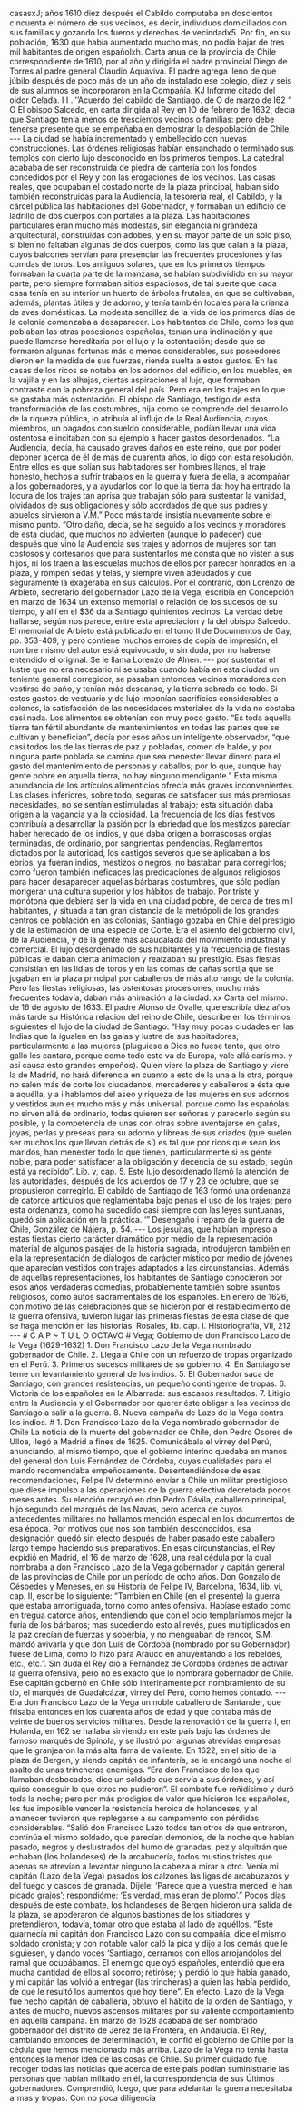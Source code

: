 casasxJ; años 1610 diez después el Cabildo computaba en doscientos cincuenta el número de sus vecinos, es decir, individuos domiciliados con sus familias y gozando los fueros y derechos de vecindadx5. Por fin, en su población, 1630 que había aumentado mucho más, no podía bajar de tres mil habitantes de origen españolxh. Carta anua de la provincia de Chile correspondiente de 1610, por al año y dirigida el padre provincial Diego de Torres al padre general Claudio Aquaviva. El padre agrega lleno de que júbilo después de poco más de un año de instalado ese colegio, diez y seis de sus alumnos se incorporaron en la Compañía. KJ Informe citado del oidor Celada. I I . ’’Acuerdo del cabildo de Santiago. de O de marzo de I62 “ O El obispo Salcedo, en carta dirigida al Rey en IO de febrero de 1632, decía que Santiago tenía menos de trescientos vecinos o familias: pero debe tenerse presente que se empeñaba en demostrar la despoblación de Chile, --- La ciudad se había incrementado y embellecido con nuevas construcciones. Las órdenes religiosas habían ensanchado o terminado sus templos con cierto lujo desconocido en los primeros tiempos. La catedral acababa de ser reconstruida de piedra de cantería con los fondos concedidos por el Rey y con las erogaciones de los vecinos. Las casas reales, que ocupaban el costado norte de la plaza principal, habían sido también reconstruidas para la Audiencia, la tesorería real, el Cabildo, y la cárcel pública las habitaciones del Gobernador, y formaban un edificio de ladrillo de dos cuerpos con portales a la plaza. Las habitaciones particulares eran mucho más modestas, sin elegancia ni grandeza arquitectural, construidas con adobes, y en su mayor parte de un solo piso, si bien no faltaban algunas de dos cuerpos, como las que caían a la plaza, cuyos balcones servían para presenciar las frecuentes procesiones y las comdas de toros. Los antiguos solares, que en los primeros tiempos formaban la cuarta parte de la manzana, se habían subdividido en su mayor parte, pero siempre formaban sitios espaciosos, de tal suerte que cada casa tenía en su interior un huerto de árboles frutales, en que se cultivaban, además, plantas útiles y de adorno, y tenía también locales para la crianza de aves domésticas. La modesta sencillez de la vida de los primeros días de la colonia comenzaba a desaparecer. Los habitantes de Chile, como los que poblaban las otras posesiones españolas, tenían una inclinación y que puede llamarse hereditaria por el lujo y la ostentación; desde que se formaron algunas fortunas más o menos considerables, sus poseedores dieron en la medida de sus fuerzas, rienda suelta a estos gustos. En las casas de los ricos se notaba en los adornos del edificio, en los muebles, en la vajilla y en las alhajas, ciertas aspiraciones al lujo, que formaban contraste con la pobreza general del país. Pero era en los trajes en lo que se gastaba más ostentación. El obispo de Santiago, testigo de esta transformación de las costumbres, hija como se comprende del desarrollo de la riqueza pública, lo atribuía al influjo de la Real Audiencia, cuyos miembros, un pagados con sueldo considerable, podían llevar una vida ostentosa e incitaban con su ejemplo a hacer gastos desordenados. “La Audiencia, decía, ha causado graves daños en este reino, que por poder deponer acerca de él de más de cuarenta años, lo digo con esta resolución. Entre ellos es que solían sus habitadores ser hombres llanos, el traje honesto, hechos a sufrir trabajos en la guerra y fuera de ella, a acompañar a los gobernadores, y a ayudarlos con lo que la tierra da: hoy ha entrado la locura de los trajes tan aprisa que trabajan sólo para sustentar la vanidad, olvidados de sus obligaciones y sólo acordados de que sus padres y abuelos sirvieron a V.M.” Poco más tarde insistía nuevamente sobre el mismo punto. “Otro daño, decía, se ha seguido a los vecinos y moradores de esta ciudad, que muchos no advierten (aunque lo padecen) que después que vino la Audiencia sus trajes y adornos de mujeres son tan costosos y cortesanos que para sustentarlos me consta que no visten a sus hijos, ni los traen a las escuelas muchos de ellos por parecer honrados en la plaza, y rompen sedas y telas, y siempre viven adeudados y que seguramente la exageraba en sus cálculos. Por el contrario, don Lorenzo de Arbieto, secretario del gobernador Lazo de la Vega, escribía en Concepción en marzo de 1634 un extenso memorial o relación de los sucesos de su tiempo, y allí en el $36 da a Santiago quinientos vecinos. La verdad debe hallarse, según nos parece, entre esta apreciación y la del obispo Salcedo. El memorial de Arbieto está publicado en el tomo II de Documentos de Gay, pp. 353-409, y pero contiene muchos errores de copia de impresión, el nombre mismo del autor está equivocado, o sin duda, por no haberse entendido el original. Se le llama Lorenzo de Alnen. --- por sustentar el lustre que no era necesario ni se usaba cuando había en esta ciudad un teniente general corregidor, se pasaban entonces vecinos moradores con vestirse de paño, y tenían más descanso, y la tierra sobrada de todo. Si estos gastos de vestuario y de lujo imponían sacrificios considerables a colonos, la satisfacción de las necesidades materiales de la vida no costaba casi nada. Los alimentos se obtenían con muy poco gasto. “Es toda aquella tierra tan fértil abundante de mantenimientos en todas las partes que se cultivan y benefician”, decía por esos años un inteligente observador, “que casi todos los de las tierras de paz y pobladas, comen de balde, y por ninguna parte poblada se camina que sea menester llevar dinero para el gasto del mantenimiento de personas y caballos; por lo que, aunque hay gente pobre en aquella tierra, no hay ninguno mendigante.” Esta misma abundancia de los artículos alimenticios ofrecía más graves inconvenientes. Las clases inferiores, sobre todo, seguras de satisfacer sus más premiosas necesidades, no se sentían estimuladas al trabajo; esta situación daba origen a la vagancia y a la ociosidad. La frecuencia de los días festivos contribuía a desarrollar la pasión por la ebriedad que los mestizos parecían haber heredado de los indios, y que daba origen a borrascosas orgías terminadas, de ordinario, por sangrientas pendencias. Reglamentos dictados por la autoridad, los castigos severos que se aplicaban a los ebrios, ya fueran indios, mestizos o negros, no bastaban para corregirlos; como fueron también ineficaces las predicaciones de algunos religiosos para hacer desaparecer aquellas bárbaras costumbres, que sólo podían morigerar una cultura superior y los hábitos de trabajo. Por triste y monótona que debiera ser la vida en una ciudad pobre, de cerca de tres mil habitantes, y situada a tan gran distancia de la metrópoli de los grandes centros de población en las colonias, Santiago gozaba en Chile del prestigio y de la estimación de una especie de Corte. Era el asiento del gobierno civil, de la Audiencia, y de la gente más acaudalada del movimiento industrial y comercial. El lujo desordenado de sus habitantes y la frecuencia de fiestas públicas le daban cierta animación y realzaban su prestigio. Esas fiestas consistían en las lidias de toros y en las comas de cañas sortija que se jugaban en la plaza principal por caballeros de más alto rango de la colonia. Pero las fiestas religiosas, las ostentosas procesiones, mucho más frecuentes todavía, daban más animación a la ciudad. xx Carta del mismo. de 16 de agosto de 1633. El padre Alonso de Ovalle, que escribía diez años más tarde su Histórica relacion del reino de Chile, describe en los términos siguientes el lujo de la ciudad de Santiago: “Hay muy pocas ciudades en las Indias que la igualen en las galas y lustre de sus habitadores, particularmente a las mujeres (pluguiese a Dios no fuese tanto, que otro gallo les cantara, porque como todo esto va de Europa, vale allá carísimo. y así causa esto grandes empeños). Quien viere la plaza de Santiago y viere la de Madrid, no hará diferencia en cuanto a esto de la una a la otra, porque no salen más de corte los ciudadanos, mercaderes y caballeros a ésta que a aquélla, y a i hablamos del aseo y riqueza de las mujeres en sus adornos y vestidos aun es mucho más y más universal, porque como las españolas no sirven allá de ordinario, todas quieren ser señoras y parecerlo según su posible, y la competencia de unas con otras sobre aventajarse en galas, joyas, perlas y preseas para su adorno y libreas de sus criados (que suelen ser muchos los que llevan detrás de sí) es tal que por ricos que sean los maridos, han menester todo lo que tienen, particularmente si es gente noble, para poder satisfacer a la obligación y decencia de su estado, según está ya recibido”. Lib. v, cap. 5. Este lujo desordenado llamó la atención de las autoridades, después de los acuerdos de 17 y 23 de octubre, que se propusieron corregirlo. El cabildo de Santiago de 163 formó una ordenanza de catorce artículos que reglamentaba bajo penas el uso de los trajes; pero esta ordenanza, como ha sucedido casi siempre con las leyes suntuanas, quedó sin aplicación en la práctica. ‘” Desengaño i reparo de la guerra de Chile, González de Nájera, p. 54. --- Los jesuitas, que habían impreso a estas fiestas cierto carácter dramático por medio de la representación material de algunos pasajes de la historia sagrada, introdujeron también en ella la representación de diálogos de carácter místico por medio de jóvenes que aparecían vestidos con trajes adaptados a las circunstancias. Además de aquellas representaciones, los habitantes de Santiago conocieron por esos años verdaderas comedias, probablemente también sobre asuntos religiosos, como autos sacramentales de los españoles. En enero de 1626, con motivo de las celebraciones que se hicieron por el restablecimiento de la guerra ofensiva, tuvieron lugar las primeras fiestas de esta clase de que se haga mención en las historias. Rosales, lib. cap. I. Historiografía, VII, 212 --- # C A P ~ T U L O OCTAVO # Vega; Gobierno de don Francisco Lazo de la Vega (1629-1632) 1. Don Francisco Lazo de la Vega nombrado gobernador de Chile. 2. Llega a Chile con un refuerzo de tropas organizado en el Perú. 3. Primeros sucesos militares de su gobierno. 4. En Santiago se teme un levantamiento general de los indios. 5. El Gobernador saca de Santiago, con grandes resistencias, un pequeño contingente de tropas. 6. Victoria de los españoles en la Albarrada: sus escasos resultados. 7. Litigio entre la Audiencia y el Gobernador por querer éste obligar a los vecinos de Santiago a salir a la guerra. 8. Nueva campaña de Lazo de la Vega contra los indios. # 1. Don Francisco Lazo de la Vega nombrado gobernador de Chile La noticia de la muerte del gobernador de Chile, don Pedro Osores de Ulloa, llegó a Madrid a fines de 1625. Comunicábala el virrey del Perú, anunciando, al mismo tiempo, que el gobierno interino quedaba en manos del general don Luis Fernández de Córdoba, cuyas cualidades para el mando recomendaba empeñosamente. Desentendiéndose de esas recomendaciones, Felipe IV determinó enviar a Chile un militar prestigioso que diese impulso a las operaciones de la guerra efectiva decretada pocos meses antes. Su elección recayó en don Pedro Dávila, caballero principal, hijo segundo del marqués de las Navas, pero acerca de cuyos antecedentes militares no hallamos mención especial en los documentos de esa época. Por motivos que nos son también desconocidos, esa designación quedó sin efecto después de haber pasado este caballero largo tiempo haciendo sus preparativos. En esas circunstancias, el Rey expidió en Madrid, el 16 de marzo de 1628, una real cédula por la cual nombraba a don Francisco Lazo de la Vega gobernador y capitán general de las provincias de Chile por un período de ocho años. Don Gonzalo de Céspedes y Meneses, en su Historia de Felipe IV, Barcelona, 1634, lib. vi, cap. II, escribe lo siguiente: “También en Chile (en el presente) la guerra que estaba amortiguada, tornó como antes ofensiva. Habíase estado como en tregua catorce años, entendiendo que con el ocio templaríamos mejor la furia de los bárbaros; mas sucediendo esto al revés, pues multiplicados en la paz crecían de fuerzas y soberbia, y no menguaban de rencor, S.M. mandó avivarla y que don Luis de Córdoba (nombrado por su Gobernador) fuese de Lima, como lo hizo para Arauco en ahuyentando a los rebeldes, etc., etc.”. Sin duda el Rey dio a Fernández de Córdoba órdenes de activar la guerra ofensiva, pero no es exacto que lo nombrara gobernador de Chile. Ese capitán gobernó en Chile sólo interinamente por nombramiento de su tío, el marqués de Guadalcázar, virrey del Perú, como hemos contado. --- Era don Francisco Lazo de la Vega un noble caballero de Santander, que frisaba entonces en los cuarenta años de edad y que contaba más de veinte de buenos servicios militares. Desde la renovación de la guerra I, en Holanda, en 162 se hallaba sirviendo en este país bajo las órdenes del famoso marqués de Spínola, y se ilustró por algunas atrevidas empresas que le granjearon la más alta fama de valiente. En 1622, en el sitio de la plaza de Bergen, y siendo capitán de infantería, se le encargó una noche el asalto de unas trincheras enemigas. “Era don Francisco de los que llamaban desbocados, dice un soldado que servía a sus órdenes, y así quiso conseguir lo que otros no pudieron”. El combate fue reñidísimo y duró toda la noche; pero por más prodigios de valor que hicieron los españoles, les fue imposible vencer la resistencia heroica de holandeses, y al amanecer tuvieron que replegarse a su campamento con pérdidas considerables. “Salió don Francisco Lazo todos tan otros de que entraron, continúa el mismo soldado, que parecían demonios, de la noche que habían pasado, negros y deslustrados del humo de granadas, pez y alquitrán que echaban (los holandeses) de la arcabucería, todos mustios tristes que apenas se atrevían a levantar ninguno la cabeza a mirar a otro. Venía mi capitán (Lazo de la Vega) pasados los calzones las ligas de arcabuzazos y del fuego y cascos de granada. Díjele: ‘Parece que a vuestra merced le han picado grajos’; respondióme: ‘Es verdad, mas eran de plomo’.” Pocos días después de este combate, los holandeses de Bergen hicieron una salida de la plaza, se apoderaron de algunos bastiones de los sitiadores y pretendieron, todavía, tomar otro que estaba al lado de aquéllos. “Este guarnecía mi capitán don Francisco Lazo con su compañía, dice el mismo soldado cronista; y con notable valor caló la pica y dijo a los demás que le siguiesen, y dando voces ‘Santiago’, cerramos con ellos arrojándolos del ramal que ocupábamos. El enemigo que oyó españoles, entendió que era mucha cantidad de ellos al socorro; retiróse; y perdió lo que había ganado, y mi capitán las volvió a entregar (las trincheras) a quien las había perdido, de que le resultó los aumentos que hoy tiene”. En efecto, Lazo de la Vega fue hecho capitán de caballería, obtuvo el hábito de la orden de Santiago, y antes de mucho, nuevos ascensos militares por su valiente comportamiento en aquella campaña. En marzo de 1628 acababa de ser nombrado gobernador del distrito de Jerez de la Frontera, en Andalucía. El Rey, cambiando entonces de determinación, le confió el gobierno de Chile por la cédula que hemos mencionado más arriba. Lazo de la Vega no tenía hasta entonces la menor idea de las cosas de Chile. Su primer cuidado fue recoger todas las noticias que acerca de este país podían suministrarle las personas que habían militado en él, la correspondencia de sus Últimos gobernadores. Comprendió, luego, que para adelantar la guerra necesitaba armas y tropas. Con no poca diligencia